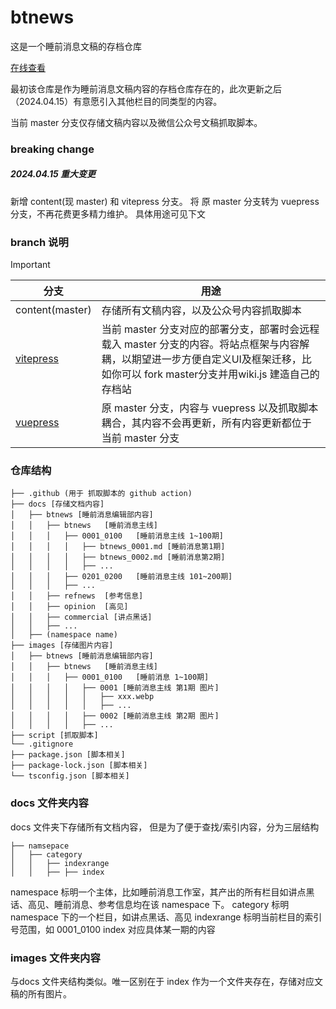 # btnews
这是一个睡前消息文稿的存档仓库

[在线查看](https://vp-btnews.ktlab.io)

最初该仓库是作为睡前消息文稿内容的存档仓库存在的，此次更新之后（2024.04.15）有意愿引入其他栏目的同类型的内容。

当前 master 分支仅存储文稿内容以及微信公众号文稿抓取脚本。

### breaking change
##### 2024.04.15 重大变更
新增 content(现 master) 和 vitepress 分支。
将 原 master 分支转为 vuepress 分支，不再花费更多精力维护。
具体用途可见下文

### branch 说明
> [!IMPORTANT]
> |分支|用途|
> |---|---|
> |content(master)|存储所有文稿内容，以及公众号内容抓取脚本|
> |[vitepress](https://github.com/ktKongTong/btnews/tree/vitepress)|当前 master 分支对应的部署分支，部署时会远程载入 master 分支的内容。将站点框架与内容解耦，以期望进一步方便自定义UI及框架迁移，比如你可以 fork master分支并用wiki.js 建造自己的存档站|
> |[vuepress](https://github.com/ktKongTong/btnews/tree/vuepress)|原 master 分支，内容与 vuepress 以及抓取脚本耦合，其内容不会再更新，所有内容更新都位于当前 master 分支|

### 仓库结构
```
├── .github (用于 抓取脚本的 github action)
├── docs [存储文档内容]
│   ├── btnews [睡前消息编辑部内容]
│   │   ├── btnews   [睡前消息主线]
│   │   │   ├── 0001_0100   [睡前消息主线 1~100期]
│   │   │   │   ├── btnews_0001.md [睡前消息第1期]
│   │   │   │   ├── btnews_0002.md [睡前消息第2期]
│   │   │   │   ├── ...
│   │   │   ├── 0201_0200   [睡前消息主线 101~200期]
│   │   │   ├── ...
│   │   ├── refnews  [参考信息]
│   │   ├── opinion  [高见]
│   │   ├── commercial [讲点黑话]
│   │   ├── ...
│   ├── (namespace name) 
├── images [存储图片内容]
│   ├── btnews [睡前消息编辑部内容]
│   │   ├── btnews   [睡前消息主线]
│   │   │   ├── 0001_0100   [睡前消息 1~100期]
│   │   │   │   ├── 0001 [睡前消息主线 第1期 图片]
│   │   │   │   │   ├── xxx.webp
│   │   │   │   │   ├── ...
│   │   │   │   ├── 0002 [睡前消息主线 第2期 图片]
│   │   │   │   ├── ...
├── script [抓取脚本]
└── .gitignore
├── package.json [脚本相关]
├── package-lock.json [脚本相关]
└── tsconfig.json [脚本相关]
```

### docs 文件夹内容
docs 文件夹下存储所有文档内容， 但是为了便于查找/索引内容，分为三层结构
```
├── namsepace
│   ├── category
│   │   ├── indexrange
│   │   ├── ├── index
```
namespace 标明一个主体，比如睡前消息工作室，其产出的所有栏目如讲点黑话、高见、睡前消息、参考信息均在该 namespace 下。
category 标明 namespace 下的一个栏目，如讲点黑话、高见
indexrange 标明当前栏目的索引号范围，如 0001_0100
index 对应具体某一期的内容

### images 文件夹内容
与docs 文件夹结构类似。唯一区别在于 index 作为一个文件夹存在，存储对应文稿的所有图片。
